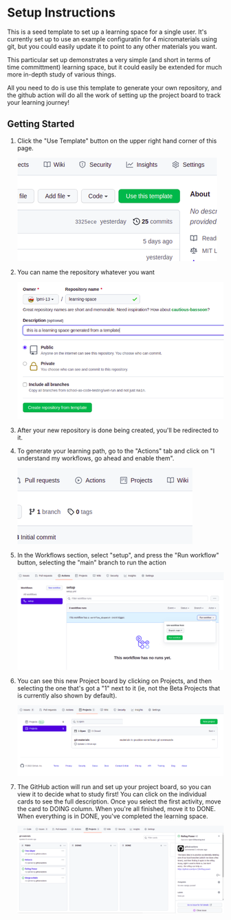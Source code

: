 # Setup Instructions

This is a seed template to set up a learning space for a single user. It's currently set up to use an example configuratin for 4 micromaterials using git, but you could easily update it to point to any other materials you want.

This particular set up demonstrates a very simple (and short in terms of time committment) learning space, but it could easily be extended for much more in-depth study of various things.

All you need to do is use this template to generate your own repository, and the github action will do all the work of setting up the project board to track your learning journey!

## Getting Started

1. Click the "Use Template" button on the upper right hand corner of this page.

   ![the use template button](./assets/use-this-template.png)

2. You can name the repository whatever you want

   ![naming the new repository](./assets/name-the-new-repo.png)

3. After your new repository is done being created, you'll be redirected to it.

4. To generate your learning path, go to the "Actions" tab and click on "I understand my workflows, go ahead and enable them".

   ![actions tab](./assets/actions-tab.png)

5. In the Workflows section, select "setup", and press the "Run workflow" button, selecting the "main" branch to run the action

   ![running the workflow to set up the repo](./assets/run-the-action.png)

6. You can see this new Project board by clicking on Projects, and then selecting the one that's got a "1" next to it (ie, not the Beta Projects that is currently also shown by default).

   ![the projects view](./assets/your-learning-board.png)

7. The GitHub action will run and set up your project board, so you can view it to decide what to study first! You can click on the individual cards to see the full description. Once you select the first activity, move the card to DOING column. When you're all finished, move it to DONE. When everything is in DONE, you've completed the learning space.

   ![the generated learning board](./assets/your-learning-board-columns.png)
